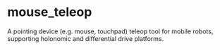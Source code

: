 # mouse_teleop

A pointing device (e.g. mouse, touchpad) teleop tool for mobile robots,
supporting holonomic and differential drive platforms.

